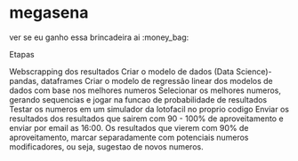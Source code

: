 # megasena
 ver se eu ganho essa brincadeira ai :money_bag:

Etapas

 Webscrapping dos resultados
 Criar o modelo de dados (Data Science)- pandas, dataframes
 Criar o modelo de regressão linear dos modelos de dados com base nos melhores numeros
 Selecionar os melhores numeros, gerando sequencias e jogar na funcao de probabilidade de resultados
 Testar os numeros em um simulador da lotofacil no proprio codigo
 Enviar os resultados dos resultados que sairem com 90 - 100% de aproveitamento e enviar por email as 16:00.
 Os resultados que vierem com 90% de aproveitamento, marcar separadamente com potenciais numeros modificadores, ou seja, sugestao de novos numeros.
